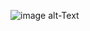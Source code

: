![image](https://user-images.githubusercontent.com/57516776/157669320-49e65dd1-0789-46d8-a815-4e5a897dd90d.png)
alt-Text
